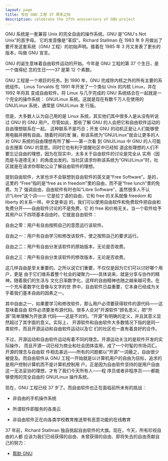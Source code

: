 ```yaml
---
layout: page
title: 写在 GNU 工程 37 周年之际
description: celebrate the 37th anniversary of GNU project
---
```



GNU 系统是一套兼容 Unix 的完全自由的操作系统。GNU 是“GNU's Not Unix”的首字母。
它的发音像是“革奴”。Richard Stallman 在 1983 年 9 月做出了要开发这套系统（GNU
工程）的初始声明。接着在 1985 年 3 月又发表了更长的版本，叫做 GNU 宣言。

GNU 的诞生意味着自由软件运动的开始。今年是 GNU 工程的第 37 个生日，是一个值得纪
念的生日——37 是第 12 个素数。

GNU 工程是一个艰巨的任务。到 1990 年，GNU 完成除内核之外的所有主要的系统组件。
Linus Torvalds 在 1991 年开发了一个类似 Unix 的内核 Linux，并在 1992 年将其
变成自由软件。将 Linux 与几乎完成的 GNU 系统结合在一起就是一个完全的操作系统：
GNU/Linux 系统。这就是现在有数千万人在使用的 GNU/Linux 系统，通常是 GNU/Linux 发
行版。

但是，大多数人认为自己用的是 Linux 系统，其实他们其中很多人是从没有听说过 GNU 的
GNU 用户。尽管如此，那些了解 GNU 的人会把它和自由软件运动的自由理想联系在一起。
这种联系不是巧合；开发 GNU 的动机正是让人们能够使用电脑并拥有自由。随着时间的发
展，称该系统为“GNU/Linux”就会让更多的人对 GNU 系统的自由理想有所了解——第一次看
到 GNU/Linux 中 GNU 的人可能会去搜索 GNU 的意思。同时它也有利于提醒社区中已经知
道这些理想的人们不要忘记自由的理想，因为在现实中，太多关于自由软件的讨论是完全从
实用（因而是与道德无关）的角度出发的。当社区请求你称该系统为“GNU/Linux”时，社
区就是在请求你帮助公众了解自由软件的理想。

提到自由软件，大家也许不会联想到自由软件的英文是“Free Software”。是的，这里的
“Free”指的是“free as in freedom”里的自由，而不是“free lunch”里的免费。为了
强调自由，自由软件有时也叫“Libre Software”，虽然很多人不认识“Libre”这个词——
它是拉丁语的自由，它和 free 的关系就像 freedom 和 liberty 的关系一样。中文是幸运
的，我们可以使用自由软件和免费软件把自由和免费分开——自由软件讨论的不是免费，它
的 free 和价格无关。当一个软件给予其用户以下四项基本自由时，它就是自由软件：

自由之零：用户有自由按照自己的意愿运行该软件。

自由之一：用户有自由学习和修改该软件，使之按照自己的要求运行。

自由之二：用户有自由分发该软件的原始版本，无论是否收费。

自由之三：用户有自由分发该软件的修改版本，无论是否收费。

这几样自由是至关重要的。之所以说它们重要，不仅仅是因为它们可以讨好哪个用户，更是
由于它们维系着整个社会的凝聚力——具体说来，就是分享与协作的精神。随着我们的生活与
文化日渐数字化，这样的自由精神也随之越来越可贵。在一个充斥着数字化音像与文字的世
界中，自由软件日益重要，它本身已经成为关乎着我们基本自由的因素之一。

其中自由之一，如果要学习和修改软件，那么用户必须要获得软件的源代码——这意味着自由
软件必须要发布源代码。很多人会对“开源软件”顾名思义，把“开源”简单理解为开放源
代码——这是不对的。“开源”有明确的定义，并且其意义显然超过了其字面的意义。实际上，
开源软件和自由软件大多数情况下指的是同一类软件，而且开源运动和自由软件运动以及它
们的社区也一直有着良好的合作。

不过，开源运动和自由软件运动有着不同的理念。开源运动关注的是软件开发的实际操作，
而且开源一词已经为商业和社会团体滥用，成了一个时髦的市场词汇。开源的理念与自由软
件相去甚远——所有的问题都以“开源”一词蔽之，自由很少被提及。而自由软件从 GNU
工程一开始就是以计算机用户的自由为目标，追求的是用户控制计算机而不是计算机控制用
户。正是因为自由软件坚持的是用户自由这一无法妥协的理想，才有了我们今天所有人——程
序员或者非程序员——都能够使用的完全自由的 GNU/Linux 操作系统。

现在，GNU 工程已经 37 岁了。而自由软件也正在面临前所未有的挑战：

* 非自由的手机操作系统

* 所谓软件即服务的各类云

* 非自由软件正在向各类学校教育推送带有恶意功能的在线教育

37 年前，Richard Stallman 独自挑起自由软件的大旗。现在，今天，所有珍视自由的人都
应该为我们已经获得的自由、未曾获得的自由、即将失去的自由贡献自己的努力：

* [帮助 GNU](https://www.gnu.org/help/help.html)
